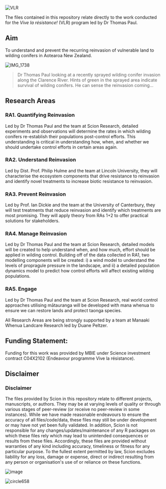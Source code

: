 ![VLR](https://user-images.githubusercontent.com/90012658/218618463-8cec777d-13a2-4d3d-9c5a-3701cbcf4447.png)

The files contained in this repository relate directly to the work conducted for the *Vive la résistance!* (VLR) program led by Dr Thomas Paul.

## Aim

To understand and prevent the recurring reinvasion of vulnerable land to wilding conifers in Aotearoa New Zealand. 


![IMG_1738](https://user-images.githubusercontent.com/90012658/218622910-75ebdab6-dff1-4a5b-bdc5-26944b59978c.JPG)
> Dr Thomas Paul looking at a recently sprayed wilding conifer invasion along the Clarence River. Hints of green in the sprayed area indicate survival of wilding conifers. He can sense the reinvasion coming...

## Research Areas

### RA1. Quantifying Reinvasion

Led by Dr Thomas Paul and the team at Scion Research, detailed experiments and observations will determine the rates in which wilding conifers re-establish their populations post-control efforts. This understanding is critical in understanding how, when, and whether we should undertake control efforts in certain areas again.

### RA2. Understand Reinvasion

Led by Dist. Prof. Philip Hulme and the team at Lincoln University, they will characterise the ecosystem components that drive resistance to reinvasion and identify novel treatments to increase biotic resistance to reinvasion.

### RA3. Prevent Reinvasion

Led by Prof. Ian Dickie and the team at the University of Canterbury, they will test treatments that reduce reinvasion and identify which treatments are most promising. They will apply theory from RAs 1+2 to offer practical solutions for stakeholders.

### RA4. Manage Reinvasion

Led by Dr Thomas Paul and the team at Scion Research, detailed models will be created to help understand when, and how much, effort should be applied in wilding control. Building off of the data collected in RA1, two modelling components will be created: i) a wind model to understand the levels of propragule pressure in the landscape, and ii) a detailed population dynamics model to predict how control efforts will affect existing wilding populations.

### RA5. Engage

Led by Dr Thomas Paul and the team at Scion Research, real world control approaches utilising mātauranga will be developed with mana whenua to ensure we can restore lands and protect taonga species.




All Research Areas are being strongly supported by a team at Manaaki Whenua Landcare Research led by Duane Peltzer.

## Funding Statement:

Funding for this work was provided by MBIE under Science investment contract C04X2102 (Endeavour programme Vive la résistance).

## Disclaimer

### Disclaimer
The files provided by Scion in this repository relate to different projects, manuscripts, or authors. They may be at varying levels of quality or through various stages of peer-review (or receive no peer-review in some instances). While we have made reasonable endeavours to ensure the accuracy of all files/code/data, these files may still be under development or may have not yet been fully validated. In addition, Scion is not responsible for any changes/updates/maintenance of any R packages on which these files rely which may lead to unintended consequences or results from these files. Accordingly, these files are provided without warranties of any kind including accuracy, timeliness or fitness for any particular purpose. To the fullest extent permitted by law, Scion excludes liability for any loss, damage or expense, direct or indirect resulting from any person or organisation's use of or reliance on these functions.

![image](https://user-images.githubusercontent.com/90012658/218622615-309fa334-5915-4bad-9d2e-820d7803d646.png)

![circle658](https://user-images.githubusercontent.com/90012658/218623160-58ec9d14-afd2-452a-affb-69feb29adad4.png)
